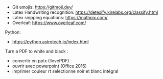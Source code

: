 - Git emojis: https://gitmoji.dev/ 
- Latex Handwriting recognition: https://detexify.kirelabs.org/classify.html
- Latex snipping equations: https://mathpix.com/
- Overleaf: https://www.overleaf.com/


Python:
- https://python.astrotech.io/index.html

Turn a PDF to white and black : 
- convertir en pptx (IlovePDF)
- ouvrir avec powerpoint (Office 2016)
- imprimer couleur rt selectionne noir et blanc intégral

